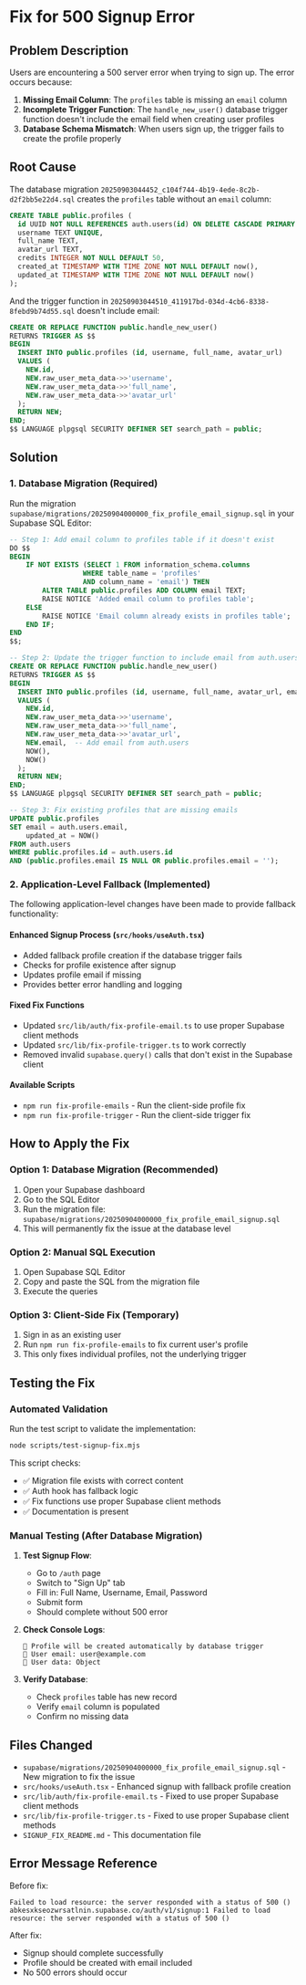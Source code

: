 # Fix for 500 Signup Error

## Problem Description

Users are encountering a 500 server error when trying to sign up. The error occurs because:

1. **Missing Email Column**: The `profiles` table is missing an `email` column
2. **Incomplete Trigger Function**: The `handle_new_user()` database trigger function doesn't include the email field when creating user profiles
3. **Database Schema Mismatch**: When users sign up, the trigger fails to create the profile properly

## Root Cause

The database migration `20250903044452_c104f744-4b19-4ede-8c2b-d2f2bb5e22d4.sql` creates the `profiles` table without an `email` column:

```sql
CREATE TABLE public.profiles (
  id UUID NOT NULL REFERENCES auth.users(id) ON DELETE CASCADE PRIMARY KEY,
  username TEXT UNIQUE,
  full_name TEXT,
  avatar_url TEXT,
  credits INTEGER NOT NULL DEFAULT 50,
  created_at TIMESTAMP WITH TIME ZONE NOT NULL DEFAULT now(),
  updated_at TIMESTAMP WITH TIME ZONE NOT NULL DEFAULT now()
);
```

And the trigger function in `20250903044510_411917bd-034d-4cb6-8338-8febd9b74d55.sql` doesn't include email:

```sql
CREATE OR REPLACE FUNCTION public.handle_new_user()
RETURNS TRIGGER AS $$
BEGIN
  INSERT INTO public.profiles (id, username, full_name, avatar_url)
  VALUES (
    NEW.id,
    NEW.raw_user_meta_data->>'username',
    NEW.raw_user_meta_data->>'full_name',
    NEW.raw_user_meta_data->>'avatar_url'
  );
  RETURN NEW;
END;
$$ LANGUAGE plpgsql SECURITY DEFINER SET search_path = public;
```

## Solution

### 1. Database Migration (Required)

Run the migration `supabase/migrations/20250904000000_fix_profile_email_signup.sql` in your Supabase SQL Editor:

```sql
-- Step 1: Add email column to profiles table if it doesn't exist
DO $$
BEGIN
    IF NOT EXISTS (SELECT 1 FROM information_schema.columns 
                  WHERE table_name = 'profiles' 
                  AND column_name = 'email') THEN
        ALTER TABLE public.profiles ADD COLUMN email TEXT;
        RAISE NOTICE 'Added email column to profiles table';
    ELSE
        RAISE NOTICE 'Email column already exists in profiles table';
    END IF;
END
$$;

-- Step 2: Update the trigger function to include email from auth.users
CREATE OR REPLACE FUNCTION public.handle_new_user()
RETURNS TRIGGER AS $$
BEGIN
  INSERT INTO public.profiles (id, username, full_name, avatar_url, email, created_at, updated_at)
  VALUES (
    NEW.id,
    NEW.raw_user_meta_data->>'username',
    NEW.raw_user_meta_data->>'full_name',
    NEW.raw_user_meta_data->>'avatar_url',
    NEW.email,  -- Add email from auth.users
    NOW(),
    NOW()
  );
  RETURN NEW;
END;
$$ LANGUAGE plpgsql SECURITY DEFINER SET search_path = public;

-- Step 3: Fix existing profiles that are missing emails
UPDATE public.profiles 
SET email = auth.users.email,
    updated_at = NOW()
FROM auth.users 
WHERE public.profiles.id = auth.users.id 
AND (public.profiles.email IS NULL OR public.profiles.email = '');
```

### 2. Application-Level Fallback (Implemented)

The following application-level changes have been made to provide fallback functionality:

#### Enhanced Signup Process (`src/hooks/useAuth.tsx`)
- Added fallback profile creation if the database trigger fails
- Checks for profile existence after signup
- Updates profile email if missing
- Provides better error handling and logging

#### Fixed Fix Functions
- Updated `src/lib/auth/fix-profile-email.ts` to use proper Supabase client methods
- Updated `src/lib/fix-profile-trigger.ts` to work correctly
- Removed invalid `supabase.query()` calls that don't exist in the Supabase client

#### Available Scripts
- `npm run fix-profile-emails` - Run the client-side profile fix
- `npm run fix-profile-trigger` - Run the client-side trigger fix

## How to Apply the Fix

### Option 1: Database Migration (Recommended)
1. Open your Supabase dashboard
2. Go to the SQL Editor
3. Run the migration file: `supabase/migrations/20250904000000_fix_profile_email_signup.sql`
4. This will permanently fix the issue at the database level

### Option 2: Manual SQL Execution
1. Open Supabase SQL Editor
2. Copy and paste the SQL from the migration file
3. Execute the queries

### Option 3: Client-Side Fix (Temporary)
1. Sign in as an existing user
2. Run `npm run fix-profile-emails` to fix current user's profile
3. This only fixes individual profiles, not the underlying trigger

## Testing the Fix

### Automated Validation
Run the test script to validate the implementation:
```bash
node scripts/test-signup-fix.mjs
```

This script checks:
- ✅ Migration file exists with correct content
- ✅ Auth hook has fallback logic
- ✅ Fix functions use proper Supabase client methods
- ✅ Documentation is present

### Manual Testing (After Database Migration)
1. **Test Signup Flow**:
   - Go to `/auth` page
   - Switch to "Sign Up" tab
   - Fill in: Full Name, Username, Email, Password
   - Submit form
   - Should complete without 500 error

2. **Check Console Logs**:
   ```
   📝 Profile will be created automatically by database trigger
   📧 User email: user@example.com
   📄 User data: Object
   ```

3. **Verify Database**:
   - Check `profiles` table has new record
   - Verify `email` column is populated
   - Confirm no missing data

## Files Changed

- `supabase/migrations/20250904000000_fix_profile_email_signup.sql` - New migration to fix the issue
- `src/hooks/useAuth.tsx` - Enhanced signup with fallback profile creation
- `src/lib/auth/fix-profile-email.ts` - Fixed to use proper Supabase client methods
- `src/lib/fix-profile-trigger.ts` - Fixed to use proper Supabase client methods
- `SIGNUP_FIX_README.md` - This documentation file

## Error Message Reference

Before fix:
```
Failed to load resource: the server responded with a status of 500 ()
abkesxkseozwrsatlnin.supabase.co/auth/v1/signup:1 Failed to load resource: the server responded with a status of 500 ()
```

After fix:
- Signup should complete successfully
- Profile should be created with email included
- No 500 errors should occur